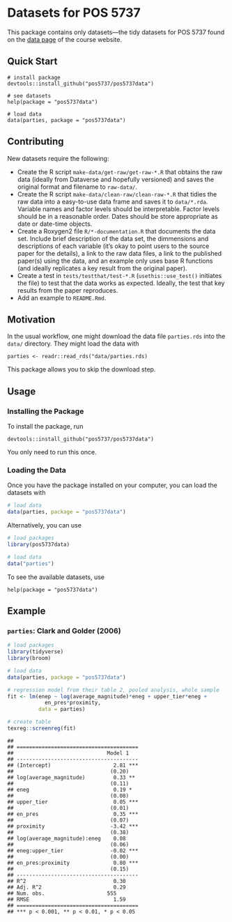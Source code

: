 Datasets for POS 5737
================

This package contains only datasets—the tidy datasets for POS 5737 found
on the [data page](https://pos5737.github.io/data.html) of the course
website.

## Quick Start

    # install package
    devtools::install_github("pos5737/pos5737data")
    
    # see datasets
    help(package = "pos5737data")
    
    # load data
    data(parties, package = "pos5737data")

## Contributing

New datasets require the following:

  - Create the R script `make-data/get-raw/get-raw-*.R` that obtains the
    raw data (ideally from Dataverse and hopefully versioned) and saves
    the original format and filename to `raw-data/`.
  - Create the R script `make-data/clean-raw/clean-raw-*.R` that tidies
    the raw data into a easy-to-use data frame and saves it to
    `data/*.rda`. Variable names and factor levels should be
    interpretable. Factor levels should be in a reasonable order. Dates
    should be store appropriate as date or date-time objects.
  - Create a Roxygen2 file `R/*-documentation.R` that documents the data
    set. Include brief description of the data set, the dimmensions and
    descriptions of each variable (it’s okay to point users to the
    source paper for the details), a link to the raw data files, a link
    to the published paper(s) using the data, and an example only uses
    base R functions (and ideally replicates a key result from the
    original paper).
  - Create a test in `tests/testthat/test-*.R` (`usethis::use_test()`
    initiates the file) to test that the data works as expected.
    Ideally, the test that key results from the paper reproduces.
  - Add an example to `README.Rmd`.

## Motivation

In the usual workflow, one might download the data file `parties.rds`
into the `data/` directory. They might load the data with

    parties <- readr::read_rds("data/parties.rds)

This package allows you to skip the download step.

## Usage

### Installing the Package

To install the package, run

    devtools::install_github("pos5737/pos5737data")

You only need to run this once.

### Loading the Data

Once you have the package installed on your computer, you can load the
datasets with

``` r
# load data
data(parties, package = "pos5737data")
```

Alternatively, you can use

``` r
# load packages
library(pos5737data)

# load data
data("parties")
```

To see the available datasets, use

    help(package = "pos5737data")

## Example

### `parties`: Clark and Golder (2006)

``` r
# load packages
library(tidyverse)
library(broom)

# load data
data(parties, package = "pos5737data")

# regression model from their table 2, pooled analysis, whole sample
fit <- lm(enep ~ log(average_magnitude)*eneg + upper_tier*eneg + 
            en_pres*proximity, 
          data = parties)

# create table
texreg::screenreg(fit)
```

    ## 
    ## =======================================
    ##                              Model 1   
    ## ---------------------------------------
    ## (Intercept)                    2.81 ***
    ##                               (0.20)   
    ## log(average_magnitude)         0.33 ** 
    ##                               (0.11)   
    ## eneg                           0.19 *  
    ##                               (0.08)   
    ## upper_tier                     0.05 ***
    ##                               (0.01)   
    ## en_pres                        0.35 ***
    ##                               (0.07)   
    ## proximity                     -3.42 ***
    ##                               (0.38)   
    ## log(average_magnitude):eneg    0.08    
    ##                               (0.06)   
    ## eneg:upper_tier               -0.02 ***
    ##                               (0.00)   
    ## en_pres:proximity              0.80 ***
    ##                               (0.15)   
    ## ---------------------------------------
    ## R^2                            0.30    
    ## Adj. R^2                       0.29    
    ## Num. obs.                    555       
    ## RMSE                           1.59    
    ## =======================================
    ## *** p < 0.001, ** p < 0.01, * p < 0.05
